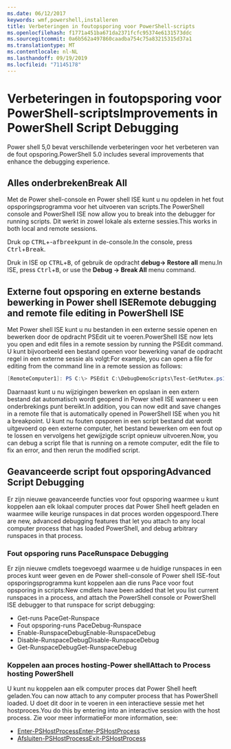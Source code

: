 ```yaml
---
ms.date: 06/12/2017
keywords: wmf,powershell,installeren
title: Verbeteringen in foutopsporing voor PowerShell-scripts
ms.openlocfilehash: f1771a451ba671da2371fcfc95374e6131573ddc
ms.sourcegitcommit: 0a6b562a497860caadba754c75a83215315d37a1
ms.translationtype: MT
ms.contentlocale: nl-NL
ms.lasthandoff: 09/19/2019
ms.locfileid: "71145178"
---
```

# <a name="improvements-in-powershell-script-debugging"></a><span data-ttu-id="50a63-103">Verbeteringen in foutopsporing voor PowerShell-scripts</span><span class="sxs-lookup"><span data-stu-id="50a63-103">Improvements in PowerShell Script Debugging</span></span>

<span data-ttu-id="50a63-104">Power shell 5,0 bevat verschillende verbeteringen voor het verbeteren van de fout opsporing.</span><span class="sxs-lookup"><span data-stu-id="50a63-104">PowerShell 5.0 includes several improvements that enhance the debugging experience.</span></span>

## <a name="break-all"></a><span data-ttu-id="50a63-105">Alles onderbreken</span><span class="sxs-lookup"><span data-stu-id="50a63-105">Break All</span></span>

<span data-ttu-id="50a63-106">Met de Power shell-console en Power shell ISE kunt u nu opdelen in het fout opsporingsprogramma voor het uitvoeren van scripts.</span><span class="sxs-lookup"><span data-stu-id="50a63-106">The PowerShell console and PowerShell ISE now allow you to break into the debugger for running scripts.</span></span> <span data-ttu-id="50a63-107">Dit werkt in zowel lokale als externe sessies.</span><span class="sxs-lookup"><span data-stu-id="50a63-107">This works in both local and remote sessions.</span></span>

<span data-ttu-id="50a63-108">Druk op <kbd>CTRL</kbd>+-<kbd>afbreek</kbd>punt in de-console.</span><span class="sxs-lookup"><span data-stu-id="50a63-108">In the console, press <kbd>Ctrl</kbd>+<kbd>Break</kbd>.</span></span>

<span data-ttu-id="50a63-109">Druk in ISE op <kbd>CTRL</kbd>+<kbd>B</kbd>, of gebruik de opdracht **debug-> Restore all** menu.</span><span class="sxs-lookup"><span data-stu-id="50a63-109">In ISE, press <kbd>Ctrl</kbd>+<kbd>B</kbd>, or use the **Debug -> Break All** menu command.</span></span>

## <a name="remote-debugging-and-remote-file-editing-in-powershell-ise"></a><span data-ttu-id="50a63-110">Externe fout opsporing en externe bestands bewerking in Power shell ISE</span><span class="sxs-lookup"><span data-stu-id="50a63-110">Remote debugging and remote file editing in PowerShell ISE</span></span>

<span data-ttu-id="50a63-111">Met Power shell ISE kunt u nu bestanden in een externe sessie openen en bewerken door de opdracht PSEdit uit te voeren.</span><span class="sxs-lookup"><span data-stu-id="50a63-111">PowerShell ISE now lets you open and edit files in a remote session by running the PSEdit command.</span></span>
<span data-ttu-id="50a63-112">U kunt bijvoorbeeld een bestand openen voor bewerking vanaf de opdracht regel in een externe sessie als volgt:</span><span class="sxs-lookup"><span data-stu-id="50a63-112">For example, you can open a file for editing from the command line in a remote session as follows:</span></span>

```powershell
[RemoteComputer1]: PS C:\> PSEdit C:\DebugDemoScripts\Test-GetMutex.ps1
```

<span data-ttu-id="50a63-113">Daarnaast kunt u nu wijzigingen bewerken en opslaan in een extern bestand dat automatisch wordt geopend in Power shell ISE wanneer u een onderbrekings punt bereikt.</span><span class="sxs-lookup"><span data-stu-id="50a63-113">In addition, you can now edit and save changes in a remote file that is automatically opened in PowerShell ISE when you hit a breakpoint.</span></span> <span data-ttu-id="50a63-114">U kunt nu fouten opsporen in een script bestand dat wordt uitgevoerd op een externe computer, het bestand bewerken om een fout op te lossen en vervolgens het gewijzigde script opnieuw uitvoeren.</span><span class="sxs-lookup"><span data-stu-id="50a63-114">Now, you can debug a script file that is running on a remote computer, edit the file to fix an error, and then rerun the modified script.</span></span>

## <a name="advanced-script-debugging"></a><span data-ttu-id="50a63-115">Geavanceerde script fout opsporing</span><span class="sxs-lookup"><span data-stu-id="50a63-115">Advanced Script Debugging</span></span>

<span data-ttu-id="50a63-116">Er zijn nieuwe geavanceerde functies voor fout opsporing waarmee u kunt koppelen aan elk lokaal computer proces dat Power Shell heeft geladen en waarmee wille keurige runspaces in dat proces worden opgespoord.</span><span class="sxs-lookup"><span data-stu-id="50a63-116">There are new, advanced debugging features that let you attach to any local computer process that has loaded PowerShell, and debug arbitrary runspaces in that process.</span></span>

### <a name="runspace-debugging"></a><span data-ttu-id="50a63-117">Fout opsporing runs Pace</span><span class="sxs-lookup"><span data-stu-id="50a63-117">Runspace Debugging</span></span>

<span data-ttu-id="50a63-118">Er zijn nieuwe cmdlets toegevoegd waarmee u de huidige runspaces in een proces kunt weer geven en de Power shell-console of Power shell ISE-fout opsporingsprogramma kunt koppelen aan die runs Pace voor fout opsporing in scripts:</span><span class="sxs-lookup"><span data-stu-id="50a63-118">New cmdlets have been added that let you list current runspaces in a process, and attach the PowerShell console or PowerShell ISE debugger to that runspace for script debugging:</span></span>

- <span data-ttu-id="50a63-119">Get-runs Pace</span><span class="sxs-lookup"><span data-stu-id="50a63-119">Get-Runspace</span></span>
- <span data-ttu-id="50a63-120">Fout opsporing-runs Pace</span><span class="sxs-lookup"><span data-stu-id="50a63-120">Debug-Runspace</span></span>
- <span data-ttu-id="50a63-121">Enable-RunspaceDebug</span><span class="sxs-lookup"><span data-stu-id="50a63-121">Enable-RunspaceDebug</span></span>
- <span data-ttu-id="50a63-122">Disable-RunspaceDebug</span><span class="sxs-lookup"><span data-stu-id="50a63-122">Disable-RunspaceDebug</span></span>
- <span data-ttu-id="50a63-123">Get-RunspaceDebug</span><span class="sxs-lookup"><span data-stu-id="50a63-123">Get-RunspaceDebug</span></span>

### <a name="attach-to-process-hosting-powershell"></a><span data-ttu-id="50a63-124">Koppelen aan proces hosting-Power shell</span><span class="sxs-lookup"><span data-stu-id="50a63-124">Attach to Process hosting PowerShell</span></span>

<span data-ttu-id="50a63-125">U kunt nu koppelen aan elk computer proces dat Power Shell heeft geladen.</span><span class="sxs-lookup"><span data-stu-id="50a63-125">You can now attach to any computer process that has PowerShell loaded.</span></span> <span data-ttu-id="50a63-126">U doet dit door in te voeren in een interactieve sessie met het hostproces.</span><span class="sxs-lookup"><span data-stu-id="50a63-126">You do this by entering into an interactive session with the host process.</span></span> <span data-ttu-id="50a63-127">Zie voor meer informatie</span><span class="sxs-lookup"><span data-stu-id="50a63-127">For more information, see:</span></span>

- [<span data-ttu-id="50a63-128">Enter-PSHostProcess</span><span class="sxs-lookup"><span data-stu-id="50a63-128">Enter-PSHostProcess</span></span>](/powershell/module/Microsoft.PowerShell.Core/Enter-PSHostProcess)
- [<span data-ttu-id="50a63-129">Afsluiten-PSHostProcess</span><span class="sxs-lookup"><span data-stu-id="50a63-129">Exit-PSHostProcess</span></span>](/powershell/module/Microsoft.PowerShell.Core/Exit-PSHostProcess)
